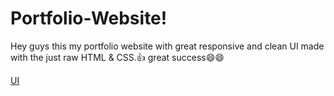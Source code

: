 # Portfolio-Website!
Hey guys this my portfolio website with great responsive and clean UI made with the just raw HTML & CSS.:thumbsup: great success:smile::smile:


[UI](https://user-images.githubusercontent.com/86045021/166488961-7e3fe9de-3be0-49b8-b51b-4c2d102a52f2.JPG)


